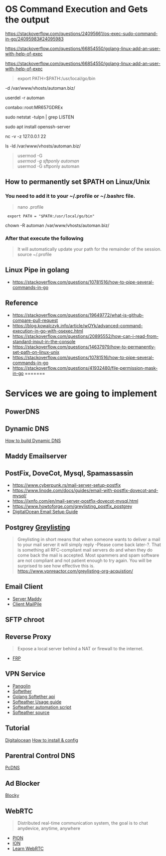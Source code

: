 # OS Command Execution and Gets the output

https://stackoverflow.com/questions/24095661/os-exec-sudo-command-in-go/24095983#24095983

https://stackoverflow.com/questions/66854550/golang-linux-add-an-user-with-help-of-exec

https://stackoverflow.com/questions/66854550/golang-linux-add-an-user-with-help-of-exec

> export PATH=$PATH:/usr/local/go/bin

-d /var/www/vhosts/automan.biz/

userdel -r automan

contabo::root:MR657GDREx

sudo netstat -tulpn | grep LISTEN

sudo apt install openssh-server

nc -v -z 127.0.0.1 22

ls -ld /var/www/vhosts/automan.biz/

> usermod -G \
> *usermod -g sftponly automan* \
> usermod -G sftponly automan

## How to permanently set $PATH on Linux/Unix
### You need to add it to your ~/.profile or ~/.bashrc file. 
> nano .profile
```
 export PATH = "$PATH:/usr/local/go/bin"

```
chown -R automan /var/www/vhosts/automan.biz/
### After that execute the following
> It will automatically update your path for the remainder of the session. \
> source ~/.profile


## Linux Pipe in golang
* https://stackoverflow.com/questions/10781516/how-to-pipe-several-commands-in-go

## Reference
* https://stackoverflow.com/questions/19649772/what-is-github-compare-pull-request
* https://blog.kowalczyk.info/article/wOYk/advanced-command-execution-in-go-with-osexec.html
* https://stackoverflow.com/questions/20895552/how-can-i-read-from-standard-input-in-the-console
* https://stackoverflow.com/questions/14637979/how-to-permanently-set-path-on-linux-unix
* https://stackoverflow.com/questions/10781516/how-to-pipe-several-commands-in-go
* https://stackoverflow.com/questions/41932480/file-permission-mask-in-go
=======
# Services we are going to implement

## PowerDNS

## Dynamic DNS
[How to build Dynamic DNS](http://mkaczanowski.com/golang-build-dynamic-dns-service-go/)

## Maddy Emailserver

## PostFix, DoveCot, Mysql, Spamassassin

* https://www.cyberpunk.rs/mail-server-setup-postfix
* https://www.linode.com/docs/guides/email-with-postfix-dovecot-and-mysql/
* https://ixnfo.com/en/mail-server-postfix-dovecot-mysql.html
* https://www.howtoforge.com/greylisting_postfix_postgrey
* [DigitalOcean Email Setup Guide](https://www.digitalocean.com/community/tutorials/how-to-configure-a-mail-server-using-postfix-dovecot-mysql-and-spamassassin)

## Postgrey [Greylisting](https://github.com/schweikert/postgrey)
> Greylisting in short means that when someone wants to deliver a mail to your mail server it will simply reply -Please come back later-?. That is something all RFC-compliant mail servers do and when they do come back the mail is accepted. Most spammers and spam software are not compliant and not patient enough to try again. You will be surprised to see how effective this is. 
> https://www.vpnreactor.com/greylisting-org-acquistion/

## Email Client
* [Server Maddy](https://brianlovin.com/hn/27557542)
* [Client MailPile](https://www.mailpile.is)

## SFTP chroot

## Reverse Proxy
> Expose a local server behind a NAT or firewall to the internet.
* [FRP](https://github.com/mateors/frp)

## VPN Service
* [Pangolin](https://github.com/xitongsys/pangolin)
* [Softether](https://www.softether.org)
* [Golang Softether api](https://github.com/terassyi/go-softether-api)
* [Softeather Usage guide](https://github.com/yousseb/softether-server)
* [Softeather automation script](https://gist.github.com/amanjuman/6a40d20be7e04d9986ccca14e4a3d3b4)
* [Softeather source](https://github.com/SoftEtherVPN/SoftEtherVPN)

## Tutorial
[Digitalocean](https://www.digitalocean.com/community/tutorials/how-to-setup-a-multi-protocol-vpn-server-using-softether)
[How to install & config](https://elixirnode.com/help/how-to-install-a-multi-protocol-vpn-server-on-ubuntu-20-04-vps-with-softether/)

## Parentral Control DNS
[PcDNS](https://github.com/meggarr/pcdns)

## Ad Blocker 
[Blocky](https://github.com/0xERR0R/blocky)

## WebRTC
 > Distributed real-time communication system, the goal is to chat anydevice, anytime, anywhere
 
* [PION](https://github.com/pion/webrtc)
* [ION](https://github.com/pion/ion)
* [Learn WebRTC](https://webrtcforthecurious.com)
